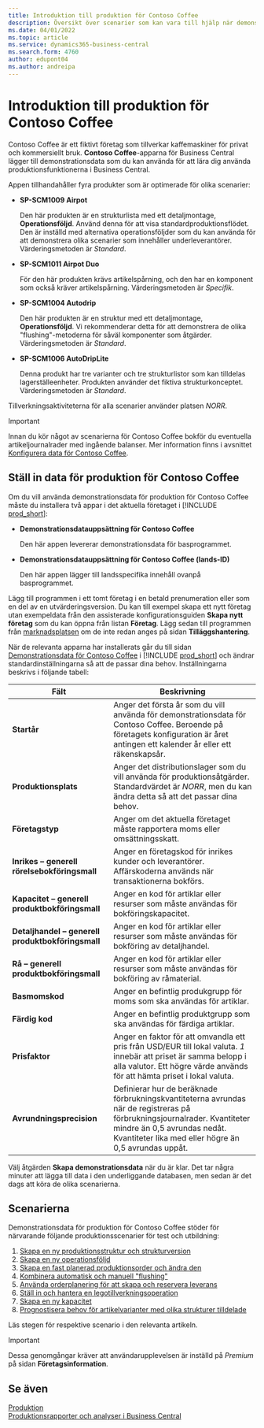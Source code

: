 ```yaml
---
title: Introduktion till produktion för Contoso Coffee
description: Översikt över scenarier som kan vara till hjälp när demonstrationsdatan för Contoso Coffee ska hjälpa dig lära dig hur du använder produktionsfunktionerna i Business Central.
ms.date: 04/01/2022
ms.topic: article
ms.service: dynamics365-business-central
ms.search.form: 4760
author: edupont04
ms.author: andreipa
---
```


# <a name="introduction-to-contoso-coffee-manufacturing"></a>Introduktion till produktion för Contoso Coffee

Contoso Coffee är ett fiktivt företag som tillverkar kaffemaskiner för privat och kommersiellt bruk. **Contoso Coffee**-apparna för Business Central lägger till demonstrationsdata som du kan använda för att lära dig använda produktionsfunktionerna i Business Central.  

Appen tillhandahåller fyra produkter som är optimerade för olika scenarier:

- **SP-SCM1009 Airpot**  

  Den här produkten är en strukturlista med ett detaljmontage, **Operationsföljd**. Använd denna för att visa standardproduktionsflödet. Den är inställd med alternativa operationsföljder som du kan använda för att demonstrera olika scenarier som innehåller underleverantörer. Värderingsmetoden är *Standard*.  

- **SP-SCM1011 Airpot Duo**  

  För den här produkten krävs artikelspårning, och den har en komponent som också kräver artikelspårning. Värderingsmetoden är *Specifik*.  

- **SP-SCM1004 Autodrip**  

  Den här produkten är en struktur med ett detaljmontage, **Operationsföljd**. Vi rekommenderar detta för att demonstrera de olika "flushing"-metoderna för såväl komponenter som åtgärder. Värderingsmetoden är *Standard*.

- **SP-SCM1006 AutoDripLite**

  Denna produkt har tre varianter och tre strukturlistor som kan tilldelas lagerställeenheter. Produkten använder det fiktiva strukturkonceptet. Värderingsmetoden är *Standard*.

Tillverkningsaktiviteterna för alla scenarier använder platsen *NORR*.  

> [!IMPORTANT]
> Innan du kör något av scenarierna för Contoso Coffee bokför du eventuella artikeljournalrader med ingående balanser. Mer information finns i avsnittet [Konfigurera data för Contoso Coffee](#set-up-contoso-coffee-manufacturing-data).

## <a name="set-up-contoso-coffee-manufacturing-data"></a>Ställ in data för produktion för Contoso Coffee

Om du vill använda demonstrationsdata för produktion för Contoso Coffee måste du installera två appar i det aktuella företaget i [!INCLUDE [prod_short](../../includes/prod_short.md)]:  

- **Demonstrationsdatauppsättning för Contoso Coffee**  

    Den här appen levererar demonstrationsdata för basprogrammet.  
- **Demonstrationsdatauppsättning för Contoso Coffee (lands-ID)**  

    Den här appen lägger till landsspecifika innehåll ovanpå basprogrammet.

Lägg till programmen i ett tomt företag i en betald prenumeration eller som en del av en utvärderingsversion. Du kan till exempel skapa ett nytt företag utan exempeldata från den assisterade konfigurationsguiden **Skapa nytt företag** som du kan öppna från listan **Företag**. Lägg sedan till programmen från [marknadsplatsen](../../ui-extensions-install-uninstall.md#install) om de inte redan anges på sidan **Tilläggshantering**.  

När de relevanta apparna har installerats går du till sidan [Demonstrationsdata för Contoso Coffee](https://businesscentral.dynamics.com/?page=4760) i [!INCLUDE [prod_short](../../includes/prod_short.md)] och ändrar standardinställningarna så att de passar dina behov. Inställningarna beskrivs i följande tabell:  

|Fält  |Beskrivning  |
|---------|---------|
|**Startår** |Anger det första år som du vill använda för demonstrationsdata för Contoso Coffee. Beroende på företagets konfiguration är året antingen ett kalender år eller ett räkenskapsår.|
|**Produktionsplats** |Anger det distributionslager som du vill använda för produktionsåtgärder. Standardvärdet är *NORR*, men du kan ändra detta så att det passar dina behov.|
|**Företagstyp**    |Anger om det aktuella företaget måste rapportera moms eller omsättningsskatt. |
|**Inrikes – generell rörelsebokföringsmall**|Anger en företagskod för inrikes kunder och leverantörer. Affärskoderna används när transaktionerna bokförs. |
|**Kapacitet – generell produktbokföringsmall**    |Anger en kod för artiklar eller resurser som måste användas för bokföringskapacitet.|
|**Detaljhandel – generell produktbokföringsmall**    |Anger en kod för artiklar eller resurser som måste användas för bokföring av detaljhandel.|
|**Rå – generell produktbokföringsmall**    |Anger en kod för artiklar eller resurser som måste användas för bokföring av råmaterial. |
|**Basmomskod**    |Anger en befintlig produkgrupp för moms som ska användas för artiklar.|
|**Färdig kod**    |Anger en befintlig produktgrupp som ska användas för färdiga artiklar.|
|**Prisfaktor**     |Anger en faktor för att omvandla ett pris från USD/EUR till lokal valuta. *1* innebär att priset är samma belopp i alla valutor. Ett högre värde används för att hämta priset i lokal valuta. |
|**Avrundningsprecision**  |Definierar hur de beräknade förbrukningskvantiteterna avrundas när de registreras på förbrukningsjournalrader. Kvantiteter mindre än 0,5 avrundas nedåt. Kvantiteter lika med eller högre än 0,5 avrundas uppåt.|

Välj åtgärden **Skapa demonstrationsdata** när du är klar. Det tar några minuter att lägga till data i den underliggande databasen, men sedan är det dags att köra de olika scenarierna.  

## <a name="scenarios"></a>Scenarierna

Demonstrationsdata för produktion för Contoso Coffee stöder för närvarande följande produktionsscenarier för test och utbildning:

1. [Skapa en ny produktionsstruktur och strukturversion](create-new-production-bom-version.md)  
2. [Skapa en ny operationsföljd](create-new-routing.md)  
3. [Skapa en fast planerad produktionsorder och ändra den](create-firm-planned-production-order-change.md)  
4. [Kombinera automatisk och manuell "flushing"](combine-automatic-manual-flushing.md)  
5. [Använda orderplanering för att skapa och reservera leverans](order-planning-create-reserve-supply.md)  
6. [Ställ in och hantera en legotillverkningsoperation](set-up-process-subcontracting-operation.md)  
7. [Skapa en ny kapacitet](set-up-new-capacity.md)  
8. [Prognostisera behov för artikelvarianter med olika strukturer tilldelade](variants.md)  

Läs stegen för respektive scenario i den relevanta artikeln.  

> [!IMPORTANT]
> Dessa genomgångar kräver att användarupplevelsen är inställd på *Premium* på sidan **Företagsinformation**.

## <a name="see-also"></a>Se även

[Produktion](../../production-manage-manufacturing.md)  
[Produktionsrapporter och analyser i Business Central](../../production-reports.md)  

